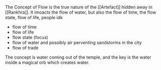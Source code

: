 The Concept of Flow is the true nature of the [[Artefact]] hidden away in [[Rankhra]]. It imoacts the flow of water, but also the flow of time, the flow state, flow of life, people idk

- flow of time
- flow of life
- flow state (focus)
- flow of water and possibly air perventing sandstorms in the city
- flow of trade


The concept is water coming out of the temple, and the key is the water inside a magical orb which creates water.